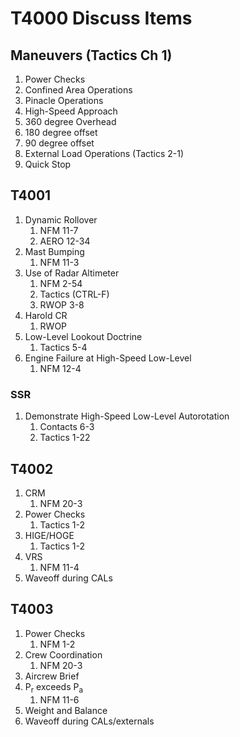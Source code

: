 # T4000 Discuss Items

## Maneuvers (Tactics Ch 1)

1. Power Checks
1. Confined Area Operations
1. Pinacle Operations
1. High-Speed Approach
1. 360 degree Overhead
1. 180 degree offset
1. 90 degree offset
1. External Load Operations (Tactics 2-1)
1. Quick Stop

## T4001

1. Dynamic Rollover
    1. NFM 11-7
    1. AERO 12-34
1. Mast Bumping
    1. NFM 11-3
1. Use of Radar Altimeter
    1. NFM 2-54
    1. Tactics (CTRL-F)
    1. RWOP 3-8
1. Harold CR
    1. RWOP
1. Low-Level Lookout Doctrine
    1. Tactics 5-4
1. Engine Failure at High-Speed Low-Level
    1. NFM 12-4

### SSR

1. Demonstrate High-Speed Low-Level Autorotation
    1. Contacts 6-3
    1. Tactics 1-22

## T4002

1. CRM
    1. NFM 20-3
1. Power Checks
    1. Tactics 1-2
1. HIGE/HOGE
    1. Tactics 1-2
1. VRS
    1. NFM 11-4
1. Waveoff during CALs

## T4003

1. Power Checks
    1. NFM 1-2
1. Crew Coordination
    1. NFM 20-3
1. Aircrew Brief
1. P<sub>r</sub> exceeds P<sub>a</sub>
    1. NFM 11-6
1. Weight and Balance
1. Waveoff during CALs/externals
